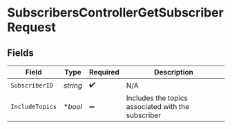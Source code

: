 # SubscribersControllerGetSubscriberRequest


## Fields

| Field                                              | Type                                               | Required                                           | Description                                        |
| -------------------------------------------------- | -------------------------------------------------- | -------------------------------------------------- | -------------------------------------------------- |
| `SubscriberID`                                     | *string*                                           | :heavy_check_mark:                                 | N/A                                                |
| `IncludeTopics`                                    | **bool*                                            | :heavy_minus_sign:                                 | Includes the topics associated with the subscriber |